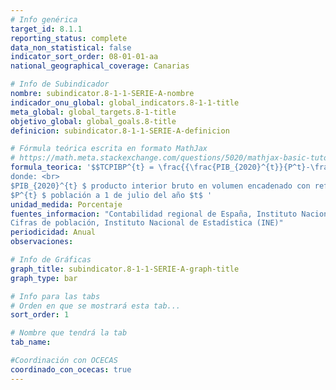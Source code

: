 ```yaml
---
# Info genérica
target_id: 8.1.1
reporting_status: complete
data_non_statistical: false
indicator_sort_order: 08-01-01-aa
national_geographical_coverage: Canarias

# Info de Subindicador
nombre: subindicator.8-1-1-SERIE-A-nombre
indicador_onu_global: global_indicators.8-1-1-title
meta_global: global_targets.8-1-title
objetivo_global: global_goals.8-title
definicion: subindicator.8-1-1-SERIE-A-definicion

# Fórmula teórica escrita en formato MathJax
# https://math.meta.stackexchange.com/questions/5020/mathjax-basic-tutorial-and-quick-reference
formula_teorica: '$$TCPIBP^{t} = \frac{{\frac{PIB_{2020}^{t}}{P^t}-\frac{PIB_{2020}^{t-1}}{P^{t-1}}}}{\frac{PIB_{2020}^{t-1}}{P^{t-1}}} \cdot 100$$ <br>
donde: <br>
$PIB_{2020}^{t} $ producto interior bruto en volumen encadenado con referencia 2020 en el año $t$ <br>
$P^{t} $ población a 1 de julio del año $t$ '
unidad_medida: Porcentaje
fuentes_informacion: "Contabilidad regional de España, Instituto Nacional de Estadística (INE) <br>
Cifras de población, Instituto Nacional de Estadística (INE)"
periodicidad: Anual
observaciones: 

# Info de Gráficas
graph_title: subindicator.8-1-1-SERIE-A-graph-title
graph_type: bar

# Info para las tabs
# Orden en que se mostrará esta tab...
sort_order: 1

# Nombre que tendrá la tab
tab_name: 

#Coordinación con OCECAS
coordinado_con_ocecas: true
---
```


